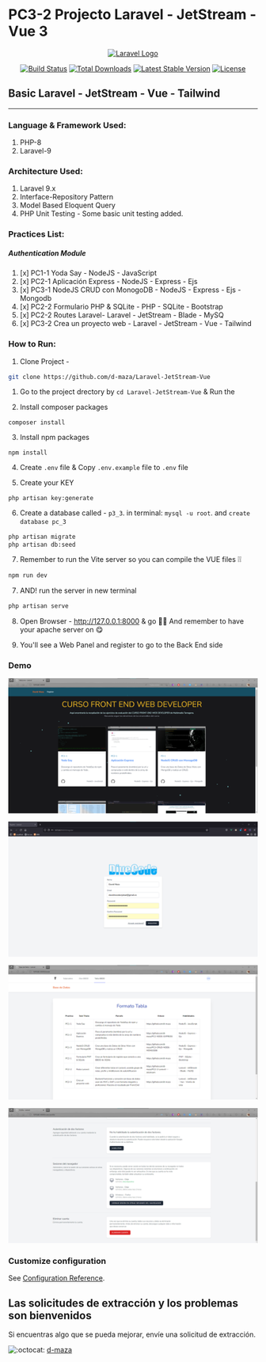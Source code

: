 # PC3-2 Projecto Laravel - JetStream - Vue 3

<p align="center"><a href="https://laravel.com" target="_blank"><img src="https://lh3.googleusercontent.com/proxy/avc17TY8QooosVbJXyCjk8eVpS366hsGJV-ff3pJQR5lPK2oVxIOL_iUSX1f9-yv6SUVDqM2QcTeur1vOn5P-_te1Kj2ZGeNEdD4kXt2d60ROjEMegXLthRc=w1200-h630-p-k-no-nu" width="400" alt="Laravel Logo"></a></p>

<p align="center">
<a href="https://travis-ci.org/laravel/framework"><img src="https://travis-ci.org/laravel/framework.svg" alt="Build Status"></a>
<a href="https://packagist.org/packages/laravel/framework"><img src="https://img.shields.io/packagist/dt/laravel/framework" alt="Total Downloads"></a>
<a href="https://packagist.org/packages/laravel/framework"><img src="https://img.shields.io/packagist/v/laravel/framework" alt="Latest Stable Version"></a>
<a href="https://packagist.org/packages/laravel/framework"><img src="https://img.shields.io/packagist/l/laravel/framework" alt="License"></a>
</p>

## Basic Laravel - JetStream - Vue - Tailwind

----

### Language & Framework Used:

1. PHP-8
1. Laravel-9



### Architecture Used:
1. Laravel 9.x
1. Interface-Repository Pattern
1. Model Based Eloquent Query
1. PHP Unit Testing - Some basic unit testing added.

### Practices List:
##### Authentication Module
1. [x] PC1-1 Yoda Say - NodeJS - JavaScript
1. [x] PC2-1 Aplicación Express - NodeJS - Express - Ejs
1. [x] PC3-1 NodeJS CRUD con MonogoDB - NodeJS - Express - Ejs - Mongodb
1. [x] PC2-2 Formulario PHP & SQLite - 	PHP - SQLite - Bootstrap
1. [x] PC2-2 Routes Laravel- Laravel - JetStream - Blade - MySQ
1. [x] PC3-2 Crea un proyecto web - Laravel - JetStream - Vue - Tailwind	


### How to Run:
1. Clone Project -

```bash
git clone https://github.com/d-maza/Laravel-JetStream-Vue
```

1. Go to the project drectory by `cd Laravel-JetStream-Vue` & Run the

2. Install composer packages 
 ```
 composer install
 ```
3. Install npm packages 
```
npm install
```

4. Create `.env` file & Copy `.env.example` file to `.env` file

5. Create your KEY 
```
php artisan key:generate 
```


6. Create a database called - `p3_3`. in terminal: `mysql -u root`. and `create database pc_3`

```
php artisan migrate
php artisan db:seed
```


7. Remember to run the Vite server so you can compile the VUE files ❕❕
``` bash
npm run dev
```
7. AND! run the server in new terminal
``` bash
php artisan serve 
```
8. Open Browser -
http://127.0.0.1:8000 & go 🚀🚀
And remember to have your apache server on 😋

9. You'll see a Web Panel and register to go to the Back End side


### Demo

![](https://raw.githubusercontent.com/d-maza/Laravel-JetStream-Vue/main/storage/app/public/img/demo1.png)


![](https://raw.githubusercontent.com/d-maza/Laravel-JetStream-Vue/main/storage/app/public/img/demo2.png)

![](https://raw.githubusercontent.com/d-maza/Laravel-JetStream-Vue/main/storage/app/public/img/demo3b.png)

![](https://raw.githubusercontent.com/d-maza/Laravel-JetStream-Vue/main/storage/app/public/img/demo4.png)




### Customize configuration
See [Configuration Reference](https://cli.vuejs.org/config/).


## Las solicitudes de extracción y los problemas son bienvenidos

Si encuentras algo que se pueda mejorar, envíe una solicitud de extracción. 

![:octocat:](https://github.githubassets.com/images/icons/emoji/octocat.png ":octocat:") [d-maza](https://github.com/d-maza)
